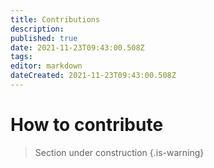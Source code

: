 ```yaml
---
title: Contributions
description: 
published: true
date: 2021-11-23T09:43:00.508Z
tags: 
editor: markdown
dateCreated: 2021-11-23T09:43:00.508Z
---
```


# How to contribute

> Section under construction
{.is-warning}
